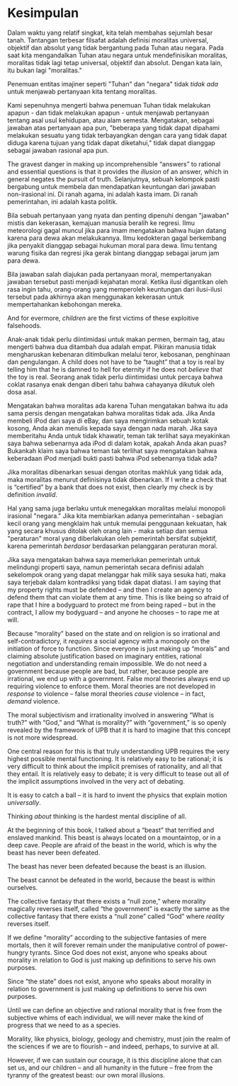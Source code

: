 # Kesimpulan

Dalam waktu yang relatif singkat, kita telah membahas sejumlah besar tanah. Tantangan terbesar filsafat adalah definisi moralitas universal, objektif dan absolut yang tidak bergantung pada Tuhan atau negara. Pada saat kita mengandalkan Tuhan atau negara untuk mendefinisikan moralitas, moralitas tidak lagi tetap universal, objektif dan absolut. Dengan kata lain, itu bukan lagi "moralitas."

Penemuan entitas imajiner seperti "Tuhan" dan "negara" tidak *tidak ada* untuk menjawab pertanyaan kita tentang moralitas.

Kami sepenuhnya mengerti bahwa penemuan Tuhan tidak melakukan apapun - dan tidak melakukan apapun - untuk menjawab pertanyaan tentang asal usul kehidupan, atau alam semesta. Mengatakan, sebagai jawaban atas pertanyaan apa pun, "beberapa yang tidak dapat dipahami melakukan sesuatu yang tidak terbayangkan dengan cara yang tidak dapat diduga karena tujuan yang tidak dapat diketahui," tidak dapat dianggap sebagai jawaban rasional apa pun.

The gravest danger in making up incomprehensible “answers” to rational and essential questions is that it provides the *illusion* of an answer, which in general negates the pursuit of truth. Selanjutnya, sebuah kelompok pasti bergabung untuk membela dan mendapatkan keuntungan dari jawaban non-irasional ini. Di ranah agama, ini adalah kasta imam. Di ranah pemerintahan, ini adalah kasta politik.

Bila sebuah pertanyaan yang nyata dan penting dipenuhi dengan "jawaban" mistis dan kekerasan, kemajuan manusia beralih ke regresi. Ilmu meteorologi gagal muncul jika para imam mengatakan bahwa hujan datang karena para dewa akan melakukannya. Ilmu kedokteran gagal berkembang jika penyakit dianggap sebagai hukuman moral para dewa. Ilmu tentang warung fisika dan regresi jika gerak bintang dianggap sebagai jarum jam para dewa.

Bila jawaban salah diajukan pada pertanyaan moral, mempertanyakan jawaban tersebut pasti menjadi kejahatan moral. Ketika ilusi digantikan oleh rasa ingin tahu, orang-orang yang memperoleh keuntungan dari ilusi-ilusi tersebut pada akhirnya akan menggunakan kekerasan untuk mempertahankan kebohongan mereka.

And for evermore, *children* are the first victims of these exploitive falsehoods.

Anak-anak tidak perlu diintimidasi untuk makan permen, bermain tag, atau mengerti bahwa dua ditambah dua adalah empat. Pikiran manusia tidak mengharuskan kebenaran ditimbulkan melalui teror, kebosanan, penghinaan dan pengulangan. A child does not have to be “taught” that a toy is real by telling him that he is damned to hell for eternity if he does not *believe* that the toy is real. Seorang anak tidak perlu diintimidasi untuk percaya bahwa coklat rasanya enak dengan diberi tahu bahwa cahayanya dikutuk oleh dosa asal.

Mengatakan bahwa moralitas ada karena Tuhan mengatakan bahwa itu ada sama persis dengan mengatakan bahwa moralitas tidak ada. Jika Anda membeli iPod dari saya di eBay, dan saya mengirimkan sebuah kotak kosong, Anda akan menulis kepada saya dengan nada marah. Jika saya memberitahu Anda untuk tidak khawatir, teman tak terlihat saya meyakinkan saya bahwa sebenarnya ada iPod di dalam kotak, apakah Anda akan puas? Bukankah klaim saya bahwa teman tak terlihat saya mengatakan bahwa keberadaan iPod menjadi bukti pasti bahwa iPod sebenarnya tidak ada?

Jika moralitas dibenarkan sesuai dengan otoritas makhluk yang tidak ada, maka moralitas menurut definisinya tidak dibenarkan. If I write a check that is “certified” by a bank that does not exist, then clearly my check is by definition *invalid*.

Hal yang sama juga berlaku untuk menegakkan moralitas melalui monopoli irasional "negara." Jika kita membiarkan adanya pemerintahan - sebagian kecil orang yang mengklaim hak untuk memulai penggunaan kekuatan, hak yang secara khusus ditolak oleh orang lain - maka setiap dan semua "peraturan" moral yang diberlakukan oleh pemerintah bersifat subjektif, karena pemerintah *berdasar* berdasarkan pelanggaran peraturan moral.

Jika saya mengatakan bahwa saya memerlukan pemerintah untuk melindungi properti saya, namun pemerintah secara definisi adalah sekelompok orang yang dapat melanggar hak milik saya sesuka hati, maka saya terjebak dalam kontradiksi yang tidak dapat diatasi. I am saying that my property rights must be defended – and then I create an agency to defend them that can violate them at any time. This is like being so afraid of rape that I hire a bodyguard to protect me from being raped – but in the contract, I allow my bodyguard – and anyone he chooses – to rape me at will.

Because “morality” based on the state and on religion is so irrational and self-contradictory, it *requires* a social agency with a monopoly on the initiation of force to function. Since everyone is just making up “morals” and claiming absolute justification based on imaginary entities, rational negotiation and understanding remain impossible. We do not need a government because people are bad, but rather, because people are irrational, we end up with a government. False moral theories always end up requiring violence to enforce them. Moral theories are not developed in *response* to violence – false moral theories *cause* violence – in fact, *demand* violence.

The moral subjectivism and irrationality involved in answering “What is truth?” with “God,” and “What is morality?” with “government,” is so openly revealed by the framework of UPB that it is hard to imagine that this concept is not more widespread.

One central reason for this is that truly understanding UPB requires the very highest possible mental functioning. It is relatively easy to be rational; it is very difficult to think about the implicit premises of rationality, and all that they entail. It is relatively easy to debate; it is very difficult to tease out all of the implicit assumptions involved in the very act of debating.

It is easy to catch a ball – it is hard to invent the physics that explain motion *universally*.

Thinking *about* thinking is the hardest mental discipline of all.

At the beginning of this book, I talked about a “beast” that terrified and enslaved mankind. This beast is always located on a mountaintop, or in a deep cave. People are afraid of the beast in the world, which is why the beast has never been defeated.

The beast has never been defeated because the beast is an illusion.

The beast cannot be defeated in the world, because the beast is within ourselves.

The collective fantasy that there exists a “null zone,” where morality magically reverses itself, called “the government” is exactly the same as the collective fantasy that there exists a “null zone” called “God” where *reality* reverses itself.

If we define “morality” according to the subjective fantasies of mere mortals, then it will forever remain under the manipulative control of power-hungry tyrants. Since God does not exist, anyone who speaks about morality in relation to God is just making up definitions to serve his own purposes.

Since “the state” does not exist, anyone who speaks about morality in relation to government is just making up definitions to serve his own purposes.

Until we can define an objective and rational morality that is free from the subjective whims of each individual, we will never make the kind of progress that we need to as a species.

Morality, like physics, biology, geology and chemistry, must join the realm of the sciences if we are to flourish – and indeed, perhaps, to survive at all.

However, if we can sustain our courage, it is this discipline alone that can set us, and our children – and all humanity in the future – free from the tyranny of the greatest beast: our own moral illusions.